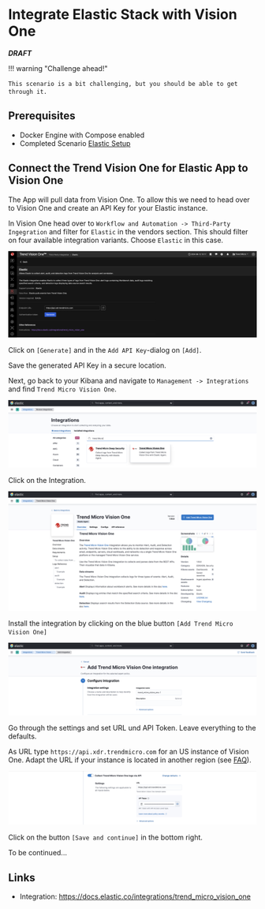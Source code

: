 # Integrate Elastic Stack with Vision One

***DRAFT***

!!! warning "Challenge ahead!"

    This scenario is a bit challenging, but you should be able to get through it.

## Prerequisites

- Docker Engine with Compose enabled
- Completed Scenario [Elastic Setup](elastic-stack.md)

## Connect the Trend Vision One for Elastic App to Vision One

The App will pull data from Vision One. To allow this we need to head over to Vision One and create an API Key for your Elastic instance.

In Vision One head over to `Workflow and Automation -> Third-Party Ingegration` and filter for `Elastic` in the vendors section. This should filter on four available integration variants. Choose `Elastic` in this case.

![alt text](images/elastic-app-v1xdr-01.png "Integration")

Click on `[Generate]` and in the `Add API Key`-dialog on `[Add]`.

Save the generated API Key in a secure location.

Next, go back to your Kibana and navigate to `Management -> Integrations` and find `Trend Micro Vision One`.

![alt text](images/elastic-app-v1xdr-02.png "Integration")

Click on the Integration.

![alt text](images/elastic-app-v1xdr-03.png "Integration")

Install the integration by clicking on the blue button `[Add Trend Micro Vision One]`

![alt text](images/elastic-app-v1xdr-04.png "Integration")

Go through the settings and set URL und API Token. Leave everything to the defaults.

As URL type `https://api.xdr.trendmicro.com` for an US instance of Vision One. Adapt the URL if your instance is located in another region (see [FAQ](../../../faq.md#know-how-to-check-the-region-and-data-center-location-details-in-trend-vision-one)).

![alt text](images/elastic-app-v1xdr-05.png "Integration")

Click on the button `[Save and continue]` in the bottom right.

To be continued...

## Links

- Integration: <https://docs.elastic.co/integrations/trend_micro_vision_one>

